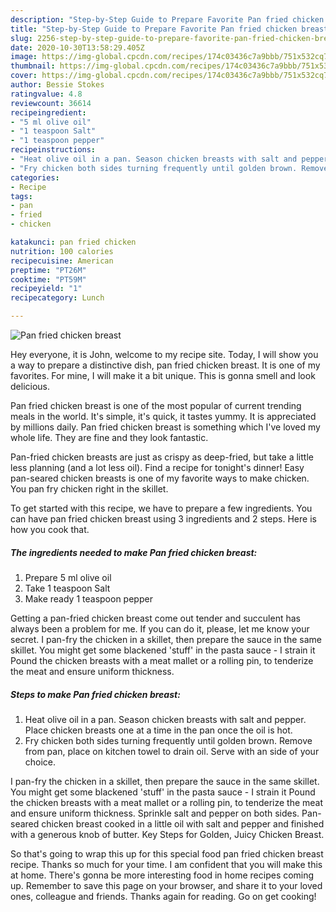 ```yaml
---
description: "Step-by-Step Guide to Prepare Favorite Pan fried chicken breast"
title: "Step-by-Step Guide to Prepare Favorite Pan fried chicken breast"
slug: 2256-step-by-step-guide-to-prepare-favorite-pan-fried-chicken-breast
date: 2020-10-30T13:58:29.405Z
image: https://img-global.cpcdn.com/recipes/174c03436c7a9bbb/751x532cq70/pan-fried-chicken-breast-recipe-main-photo.jpg
thumbnail: https://img-global.cpcdn.com/recipes/174c03436c7a9bbb/751x532cq70/pan-fried-chicken-breast-recipe-main-photo.jpg
cover: https://img-global.cpcdn.com/recipes/174c03436c7a9bbb/751x532cq70/pan-fried-chicken-breast-recipe-main-photo.jpg
author: Bessie Stokes
ratingvalue: 4.8
reviewcount: 36614
recipeingredient:
- "5 ml olive oil"
- "1 teaspoon Salt"
- "1 teaspoon pepper"
recipeinstructions:
- "Heat olive oil in a pan. Season chicken breasts with salt and pepper. Place chicken breasts one at a time in the pan once the oil is hot."
- "Fry chicken both sides turning frequently until golden brown. Remove from pan, place on kitchen towel to drain oil. Serve with an side of your choice."
categories:
- Recipe
tags:
- pan
- fried
- chicken

katakunci: pan fried chicken 
nutrition: 100 calories
recipecuisine: American
preptime: "PT26M"
cooktime: "PT59M"
recipeyield: "1"
recipecategory: Lunch

---
```



![Pan fried chicken breast](https://img-global.cpcdn.com/recipes/174c03436c7a9bbb/751x532cq70/pan-fried-chicken-breast-recipe-main-photo.jpg)

Hey everyone, it is John, welcome to my recipe site. Today, I will show you a way to prepare a distinctive dish, pan fried chicken breast. It is one of my favorites. For mine, I will make it a bit unique. This is gonna smell and look delicious.

Pan fried chicken breast is one of the most popular of current trending meals in the world. It's simple, it's quick, it tastes yummy. It is appreciated by millions daily. Pan fried chicken breast is something which I've loved my whole life. They are fine and they look fantastic.

Pan-fried chicken breasts are just as crispy as deep-fried, but take a little less planning (and a lot less oil). Find a recipe for tonight&#39;s dinner! Easy pan-seared chicken breasts is one of my favorite ways to make chicken. You pan fry chicken right in the skillet.


To get started with this recipe, we have to prepare a few ingredients. You can have pan fried chicken breast using 3 ingredients and 2 steps. Here is how you cook that.

<!--inarticleads1-->

##### The ingredients needed to make Pan fried chicken breast:

1. Prepare 5 ml olive oil
1. Take 1 teaspoon Salt
1. Make ready 1 teaspoon pepper


Getting a pan-fried chicken breast come out tender and succulent has always been a problem for me. If you can do it, please, let me know your secret. I pan-fry the chicken in a skillet, then prepare the sauce in the same skillet. You might get some blackened &#39;stuff&#39; in the pasta sauce - I strain it Pound the chicken breasts with a meat mallet or a rolling pin, to tenderize the meat and ensure uniform thickness. 

<!--inarticleads2-->

##### Steps to make Pan fried chicken breast:

1. Heat olive oil in a pan. Season chicken breasts with salt and pepper. Place chicken breasts one at a time in the pan once the oil is hot.
1. Fry chicken both sides turning frequently until golden brown. Remove from pan, place on kitchen towel to drain oil. Serve with an side of your choice.


I pan-fry the chicken in a skillet, then prepare the sauce in the same skillet. You might get some blackened &#39;stuff&#39; in the pasta sauce - I strain it Pound the chicken breasts with a meat mallet or a rolling pin, to tenderize the meat and ensure uniform thickness. Sprinkle salt and pepper on both sides. Pan-seared chicken breast cooked in a little oil with salt and pepper and finished with a generous knob of butter. Key Steps for Golden, Juicy Chicken Breast. 

So that's going to wrap this up for this special food pan fried chicken breast recipe. Thanks so much for your time. I am confident that you will make this at home. There's gonna be more interesting food in home recipes coming up. Remember to save this page on your browser, and share it to your loved ones, colleague and friends. Thanks again for reading. Go on get cooking!
